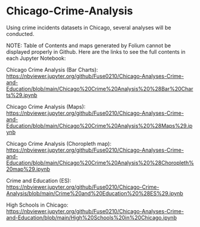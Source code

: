# Chicago-Crime-Analysis
Using crime incidents datasets in Chicago, several analyses will be conducted. 

NOTE: Table of Contents and maps generated by Folium cannot be displayed properly in Github. Here are the links to see the full contents in each Jupyter Notebook: 

Chicago Crime Analysis (Bar Charts): https://nbviewer.jupyter.org/github/Fuse0210/Chicago-Analyses-Crime-and-Education/blob/main/Chicago%20Crime%20Analysis%20%28Bar%20Charts%29.ipynb

Chicago Crime Analysis (Maps): https://nbviewer.jupyter.org/github/Fuse0210/Chicago-Analyses-Crime-and-Education/blob/main/Chicago%20Crime%20Analysis%20%28Maps%29.ipynb

Chicago Crime Analysis (Choropleth map): https://nbviewer.jupyter.org/github/Fuse0210/Chicago-Analyses-Crime-and-Education/blob/main/Chicago%20Crime%20Analysis%20%28Choropleth%20map%29.ipynb

Crime and Education (ES): https://nbviewer.jupyter.org/github/Fuse0210/Chicago-Crime-Analysis/blob/main/Crime%20and%20Education%20%28ES%29.ipynb

High Schools in Chicago: https://nbviewer.jupyter.org/github/Fuse0210/Chicago-Analyses-Crime-and-Education/blob/main/High%20Schools%20in%20Chicago.ipynb
